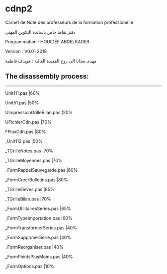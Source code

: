 # cdnp2
Carnet de Note des professeurs de la formation professionelle 

دفتر نقاط خاص باساتذة التكوين المهني 

Programmation : HOUIDEF ABDELKADER

Version : V0.01 2018

مهدى مجانا الى روح الفقيدة الغالية : هويدف فاطمة 

## The disassembly process:

-------------------------------------------------

Unit111.pas                |60% 

Unit51.pas                 |50% 

UImpressionGrilleBilan.pas |20%

UFichierCdn.pas            |70% 

FFluxCdn.pas               |80%

_Unit112.pas               |50%

_TGrilleNotes.pas          |70% 

_TGrilleMoyennes.pas       |70%

_FormRappelSauvegarde.pas  |60%

_FormCreerBulletins.pas    |80%

_TGrilleEleves.pas         |95%

_TGrilleBilan.pas          |70%

_FormUtilitairesSeries.pas |65%

_FormTypeImportation.pas   |60%

_FormTransformerSeries.pas |40%

_FormSupprimerSerie.pas    |40%

_FormReorganiser.pas       |40%

_FormPointsPlusMoins.pas   |40%

_FormOptions.pas           |10%

